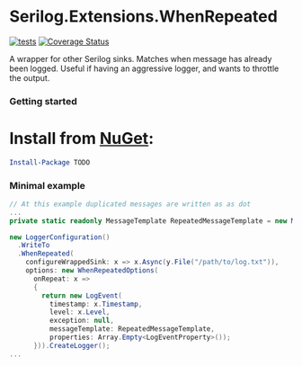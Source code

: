 # Serilog.Extensions.WhenRepeated
[![tests](https://github.com/Hau-Hau/Serilog.Extensions.WhenRepeated/actions/workflows/tests.yml/badge.svg)](https://github.com/Hau-Hau/Serilog.Extensions.WhenRepeated/actions/workflows/tests.yml)
[![Coverage Status](https://coveralls.io/repos/github/Hau-Hau/Serilog.Extensions.WhenRepeated/badge.svg)](https://coveralls.io/github/Hau-Hau/Serilog.Extensions.WhenRepeated)


A wrapper for other Serilog sinks. Matches when message has already been logged. Useful if having an aggressive logger, and wants to throttle the output.

### Getting started

# Install from [NuGet](https://nuget.org/packages/TODO):

```powershell
Install-Package TODO
```

### Minimal example
```csharp
// At this example duplicated messages are written as as dot
...
private static readonly MessageTemplate RepeatedMessageTemplate = new MessageTemplate(new MessageTemplateParser().Parse(".").Tokens);

new LoggerConfiguration()
  .WriteTo
  .WhenRepeated(
    configureWrappedSink: x => x.Async(y.File("/path/to/log.txt")),
    options: new WhenRepeatedOptions(
      onRepeat: x =>
      {
        return new LogEvent(
          timestamp: x.Timestamp,
          level: x.Level,
          exception: null,
          messageTemplate: RepeatedMessageTemplate,
          properties: Array.Empty<LogEventProperty>());
      })).CreateLogger();
...
```